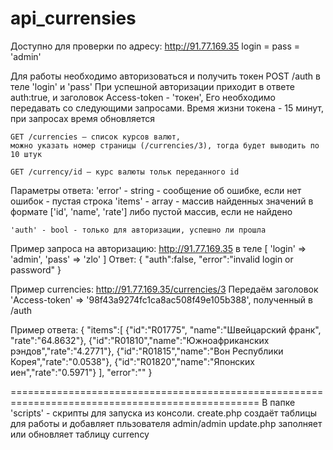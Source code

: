 # api_currensies
Доступно для проверки по адресу:
http://91.77.169.35
login = pass = 'admin'

Для работы необходимо авторизоваться и получить токен
    POST /auth
    в теле 'login' и 'pass'
При успешной авторизации приходит в ответе auth:true,
и заголовок
    Access-token - 'токен',
Его необходимо передавать со следующими запросами.
Время жизни токена - 15 минут, при запросах время обновляется

    GET /currencies — список курсов валют,
    можно указать номер страницы (/currencies/3), тогда будет выводить по 10 штук

    GET /currency/id — курс валюты тольк переданного id

Параметры ответа:
    'error' - string - сообщение об ошибке, если нет ошибок - пустая строка
    'items' - array - массив найденных значений в формате
        ['id', 'name', 'rate'] либо пустой массив, если не найдено

    'auth' - bool - только для авторизации, успешно ли прошла

Пример запроса на авторизацию:
    http://91.77.169.35
в теле
[
    'login' => 'admin',
    'pass' => 'zlo'
]
Ответ:
{
    "auth":false,
    "error":"invalid login or password"
}

Пример currencies:
    http://91.77.169.35/currencies/3
    Передаём заголовок 'Access-token' => '98f43a9274fc1ca8ac508f49e105b388', полученный в /auth

Пример ответа:
{
    "items":[
        {"id":"R01775", "name":"Швейцарский франк", "rate":"64.8632"},
        {"id":"R01810","name":"Южноафриканских рэндов","rate":"4.2771"},
        {"id":"R01815","name":"Вон Республики Корея","rate":"0.0538"},
        {"id":"R01820","name":"Японских иен","rate":"0.5971"}
    ],
    "error":""
}

=================================================================================================
В папке 'scripts' - скрипты для запуска из консоли.
    create.php создаёт таблицы для работы и добавляет пльзователя admin/admin
    update.php заполняет или обновляет таблицу currency
